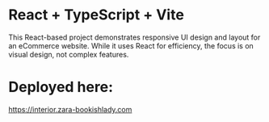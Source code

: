 # React + TypeScript + Vite
This React-based project demonstrates responsive UI design and layout for an eCommerce website. While it uses React for efficiency, the focus is on visual design, not complex features.
# Deployed here: 
https://interior.zara-bookishlady.com
